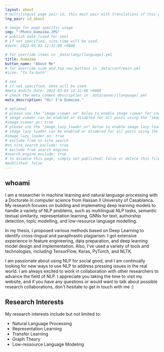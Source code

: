 ```yaml
---
layout: about
# multilingual page pair id, this must pair with translations of this page. (This name must be unique)
lng_pair: id_about

# image for page specific usage
img: ":Photo_Oumaima.JPG"
# publish date (used for seo)
# if not specified, site.time will be used.
#date: 2022-03-03 12:32:00 +0000

# for override items in _data/lang/[language].yml
title: Oumaima
button_name: "About Me"
# for override side_and_top_nav_buttons in _data/conf/main.yml
#icon: "fa fa-bath"

# seo
# if not specified, date will be used.
#meta_modify_date: 2022-03-03 12:32:00 +0000
# check the meta_common_description in _data/owner/[language].yml
meta_description: "Hi! I'm Oumaima."

# optional
# please use the "image_viewer_on" below to enable image viewer for individual pages or posts (_posts/ or [language]/_posts folders).
# image viewer can be enabled or disabled for all posts using the "image_viewer_posts: true" setting in _data/conf/main.yml.
#image_viewer_on: true
# please use the "image_lazy_loader_on" below to enable image lazy loader for individual pages or posts (_posts/ or [language]/_posts folders).
# image lazy loader can be enabled or disabled for all posts using the "image_lazy_loader_posts: true" setting in _data/conf/main.yml.
#image_lazy_loader_on: true
# exclude from on site search
#on_site_search_exclude: true
# exclude from search engines
#search_engine_exclude: true
# to disable this page, simply set published: false or delete this file
#published: false
---
```


## whoami

I am a researcher in machine learning and natural language processing with a Doctorate in computer science from Hassan II University of Casablanca. My research focuses on building and implemeting deep learning models to handle a variety of NLP problems, such as multilingual NLP tasks, semantic textual similarity, representation learning, GNNs for text, authorship detection, topic modelling, and low-resource language modelling.

In my thesis, I proposed various methods based on Deep Learning to identify cross-lingual and paraphrastic plagiarism. I got extensive experience in feature engineering, data preparation, and deep learning model design and implementation. Also, I've used a variety of tools and technologies, including TensorFlow, Keras, PyTorch, and NLTK. 

I am passionate about using NLP for social good, and I am continually looking for new ways to use NLP to address pressing issues in the real world. I am always excited to work in collaboration with other researchers to advance the field of NLP. I appreciate you taking the time to visit my website, and if you have any questions or would want to talk about possible research collaborations, don't hesitate to get in touch with me :)
## Research Interests

My research interests include but not limited to:
+ Natural Language Processing
+ Representation Learning
+ Transfer Learning
+ Graph Theory
+ Low-ressource Language Modeling



